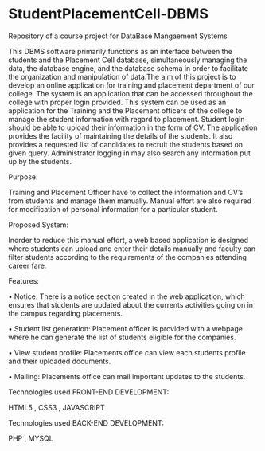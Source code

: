 # StudentPlacementCell-DBMS

Repository of a course project for DataBase Mangaement Systems

This DBMS software primarily functions as an interface between the students and the Placement Cell database, simultaneously managing the data, the database engine, and the database schema in order to facilitate the organization and manipulation of data.The aim of this project is to develop an online application for training and placement department of our college. The system is an application that can be accessed throughout the college with proper login provided. This system can be used as an application for the Training and the Placement officers  of the college to manage the student information with regard to placement. Student login should be able to upload their information in the form of CV. The application provides the facility of maintaining the details of the students. It also provides a requested list of candidates to recruit the students based on given query. Administrator logging in may also search any information put up by the students.

Purpose:

Training and Placement Officer have to collect the information and CV’s from students and manage them manually. Manual effort are also required for modification of personal information for a particular student.

Proposed System:

Inorder to reduce this manual effort, a web based application is designed where students can upload and enter their details manually and faculty can filter students according to the requirements of the companies attending career fare.

Features:

• Notice: There is a notice section created in the web application, which ensures that students are updated about the currents activities going on in the campus regarding placements.

• Student list generation: Placement officer is provided with a webpage where he can generate the list of students eligible for the companies.

• View student profile: Placements office can view each students profile and their uploaded documents.

• Mailing: Placements office can mail important updates to the students.


Technologies used FRONT-END DEVELOPMENT:

HTML5 , CSS3 , JAVASCRIPT

Technologies used BACK-END DEVELOPMENT:

PHP , MYSQL
